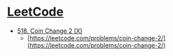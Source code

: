# [LeetCode](https://leetcode.com/)
- [518. Coin Change 2 (X)](./src/leetCode/0518.js)
  - [https://leetcode.com/problems/coin-change-2/](https://leetcode.com/problems/coin-change-2/)
